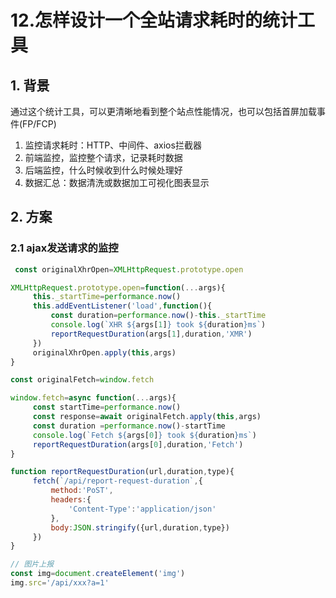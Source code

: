 # 12.怎样设计一个全站请求耗时的统计工具

## 1. 背景

通过这个统计工具，可以更清晰地看到整个站点性能情况，也可以包括首屏加载事件(FP/FCP)

1. 监控请求耗时：HTTP、中间件、axios拦截器
2. 前端监控，监控整个请求，记录耗时数据
3. 后端监控，什么时候收到什么时候处理好
4. 数据汇总：数据清洗或数据加工可视化图表显示

## 2. 方案

### 2.1 ajax发送请求的监控

```js
 const originalXhrOpen=XMLHttpRequest.prototype.open

XMLHttpRequest.prototype.open=function(...args){
	 this._startTime=performance.now()
	 this.addEventListener('load',function(){
		 const duration=performance.now()-this._startTime
		 console.log(`XHR ${args[1]} took ${duration}ms`)
		 reportRequestDuration(args[1],duration,'XMR')
	 })
	 originalXhrOpen.apply(this,args)
}

const originalFetch=window.fetch

window.fetch=async function(...args){
	 const startTime=performance.now()
	 const response=await originalFetch.apply(this,args)
	 const duration =performance.now()-startTime
	 console.log(`Fetch ${args[0]} took ${duration}ms`)
	 reportRequestDuration(args[0],duration,'Fetch')
}

function reportRequestDuration(url,duration,type){
	 fetch(`/api/report-request-duration`,{
		 method:'PoST',
		 headers:{
			 'Content-Type':'application/json'
		 },
		 body:JSON.stringify({url,duration,type})
	 })
}

// 图片上报
const img=document.createElement('img')
img.src='/api/xxx?a=1'
```